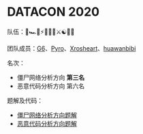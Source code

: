 # DATACON 2020

队伍：🔱🏎️🏁⚡️🥬🤯🔥⚔️☯️👮‍♀️

团队成员：[G6](https://github.com/GANGE666)、[Pyro](https://github.com/Le0nn)、[Xrosheart](https://github.com/xros-wyz)、[huawanbibi](https://github.com/huawanbibi)

名次：

- 僵尸网络分析方向 **第三名**
- 恶意代码分析方向 第六名

题解及代码：

- [僵尸网络分析方向题解](./botnet/)
- [恶意代码分析方向题解](./malware/)

